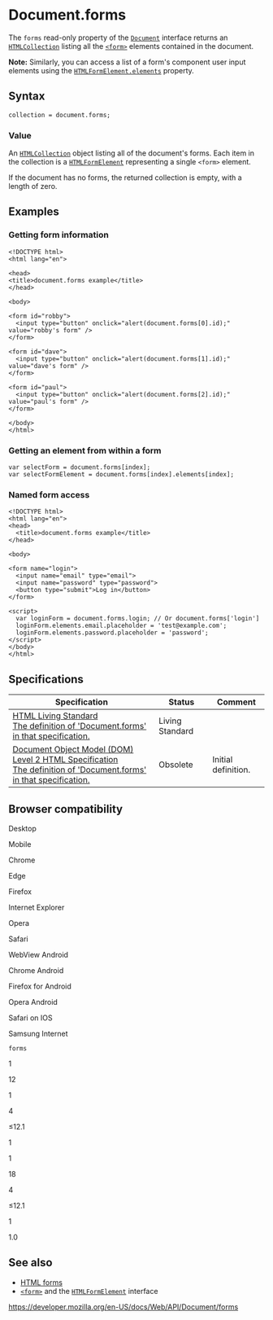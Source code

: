 # Document.forms

The `forms` read-only property of the [`Document`](../document) interface returns an [`HTMLCollection`](../htmlcollection) listing all the [`<form>`](https://developer.mozilla.org/en-US/docs/Web/HTML/Element/form) elements contained in the document.

**Note:** Similarly, you can access a list of a form's component user input elements using the [`HTMLFormElement.elements`](../htmlformelement/elements) property.

## Syntax

    collection = document.forms;

### Value

An [`HTMLCollection`](../htmlcollection) object listing all of the document's forms. Each item in the collection is a [`HTMLFormElement`](../htmlformelement) representing a single `<form>` element.

If the document has no forms, the returned collection is empty, with a length of zero.

## Examples

### Getting form information

    <!DOCTYPE html>
    <html lang="en">

    <head>
    <title>document.forms example</title>
    </head>

    <body>

    <form id="robby">
      <input type="button" onclick="alert(document.forms[0].id);" value="robby's form" />
    </form>

    <form id="dave">
      <input type="button" onclick="alert(document.forms[1].id);" value="dave's form" />
    </form>

    <form id="paul">
      <input type="button" onclick="alert(document.forms[2].id);" value="paul's form" />
    </form>

    </body>
    </html>

### Getting an element from within a form

    var selectForm = document.forms[index];
    var selectFormElement = document.forms[index].elements[index];

### Named form access

    <!DOCTYPE html>
    <html lang="en">
    <head>
      <title>document.forms example</title>
    </head>

    <body>

    <form name="login">
      <input name="email" type="email">
      <input name="password" type="password">
      <button type="submit">Log in</button>
    </form>

    <script>
      var loginForm = document.forms.login; // Or document.forms['login']
      loginForm.elements.email.placeholder = 'test@example.com';
      loginForm.elements.password.placeholder = 'password';
    </script>
    </body>
    </html>

## Specifications

<table><thead><tr class="header"><th>Specification</th><th>Status</th><th>Comment</th></tr></thead><tbody><tr class="odd"><td><a href="https://html.spec.whatwg.org/multipage/#dom-document-forms">HTML Living Standard<br />
<span class="small">The definition of 'Document.forms' in that specification.</span></a></td><td><span class="spec-living">Living Standard</span></td><td></td></tr><tr class="even"><td><a href="https://www.w3.org/TR/DOM-Level-2-HTML/html.html#ID-1689064">Document Object Model (DOM) Level 2 HTML Specification<br />
<span class="small">The definition of 'Document.forms' in that specification.</span></a></td><td><span class="spec-obsolete">Obsolete</span></td><td>Initial definition.</td></tr></tbody></table>

## Browser compatibility

Desktop

Mobile

Chrome

Edge

Firefox

Internet Explorer

Opera

Safari

WebView Android

Chrome Android

Firefox for Android

Opera Android

Safari on IOS

Samsung Internet

`forms`

1

12

1

4

≤12.1

1

1

18

4

≤12.1

1

1.0

## See also

- [HTML forms](https://developer.mozilla.org/en-US/docs/Learn/Forms)
- [`<form>`](https://developer.mozilla.org/en-US/docs/Web/HTML/Element/form) and the [`HTMLFormElement`](../htmlformelement) interface

<a href="https://developer.mozilla.org/en-US/docs/Web/API/Document/forms" class="_attribution-link">https://developer.mozilla.org/en-US/docs/Web/API/Document/forms</a>
